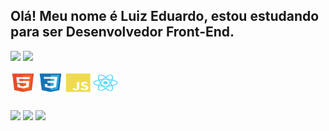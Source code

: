 ## Olá! Meu nome é Luiz Eduardo, estou estudando para ser Desenvolvedor Front-End. 

<picture>
<source srcset="https://github-readme-stats.vercel.app/api?username=LU1Zx&show_icons=true&theme=dark"media="(prefers-color-scheme: dark)" height="175"
/>
<img src="https://github-readme-stats.vercel.app/api?username=LU1Zx&show_icons=true" />
</picture>

<picture>
<source srcset="https://github-readme-stats.vercel.app/api/top-langs/?username=LU1Zx&layout=compact&show_icons=true&theme=dark"media="(prefers-color-scheme: dark)" height="175"
/>
<img src="https://github-readme-stats.vercel.app/api?username=LU1Zx&show_icons=true" />
</picture>


<div style="display: inline_block"><br>
  <img align="center" alt="LU1Zx-HTML" height="30" width="40" src="https://raw.githubusercontent.com/devicons/devicon/master/icons/html5/html5-original.svg">
  <img align="center" alt="LU1Zx-CSS" height="30" width="40" src="https://raw.githubusercontent.com/devicons/devicon/master/icons/css3/css3-original.svg">
  <img align="center" alt="LU1Zx-Js" height="30" width="40" src="https://raw.githubusercontent.com/devicons/devicon/master/icons/javascript/javascript-plain.svg">
  <img align="center" alt="LU1Zx-React" height="30" width="40" src="https://raw.githubusercontent.com/devicons/devicon/master/icons/react/react-original.svg">
</div>

##

<div> 
 
  <a href="https://instagram.com/xlu1zx/" target="_blank"><img src="https://img.shields.io/badge/-Instagram-%23E4405F?style=for-the-badge&logo=instagram&logoColor=white" target="_blank"></a>
 <a href="https://discord.gg/xluizx#5542" target="_blank"><img src="https://img.shields.io/badge/Discord-7289DA?style=for-the-badge&logo=discord&logoColor=white" target="_blank"></a> 
  <a href="https://www.linkedin.com/in/luiz-eduardo-martins01/" target="_blank"><img src="https://img.shields.io/badge/-LinkedIn-%230077B5?style=for-the-badge&logo=linkedin&logoColor=white" target="_blank"></a> 
  
</div>
